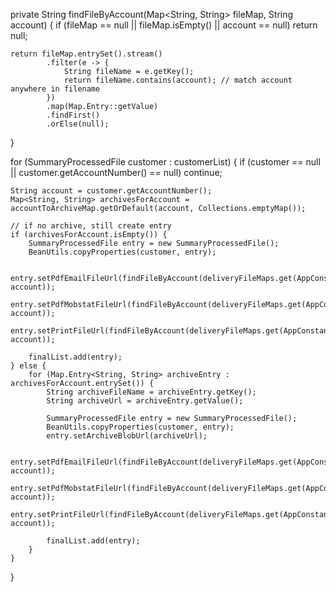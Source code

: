 private String findFileByAccount(Map<String, String> fileMap, String account) {
    if (fileMap == null || fileMap.isEmpty() || account == null) return null;

    return fileMap.entrySet().stream()
            .filter(e -> {
                String fileName = e.getKey();
                return fileName.contains(account); // match account anywhere in filename
            })
            .map(Map.Entry::getValue)
            .findFirst()
            .orElse(null);
}

for (SummaryProcessedFile customer : customerList) {
    if (customer == null || customer.getAccountNumber() == null) continue;

    String account = customer.getAccountNumber();
    Map<String, String> archivesForAccount = accountToArchiveMap.getOrDefault(account, Collections.emptyMap());

    // if no archive, still create entry
    if (archivesForAccount.isEmpty()) {
        SummaryProcessedFile entry = new SummaryProcessedFile();
        BeanUtils.copyProperties(customer, entry);

        entry.setPdfEmailFileUrl(findFileByAccount(deliveryFileMaps.get(AppConstants.FOLDER_EMAIL), account));
        entry.setPdfMobstatFileUrl(findFileByAccount(deliveryFileMaps.get(AppConstants.FOLDER_MOBSTAT), account));
        entry.setPrintFileUrl(findFileByAccount(deliveryFileMaps.get(AppConstants.FOLDER_PRINT), account));

        finalList.add(entry);
    } else {
        for (Map.Entry<String, String> archiveEntry : archivesForAccount.entrySet()) {
            String archiveFileName = archiveEntry.getKey();
            String archiveUrl = archiveEntry.getValue();

            SummaryProcessedFile entry = new SummaryProcessedFile();
            BeanUtils.copyProperties(customer, entry);
            entry.setArchiveBlobUrl(archiveUrl);

            entry.setPdfEmailFileUrl(findFileByAccount(deliveryFileMaps.get(AppConstants.FOLDER_EMAIL), account));
            entry.setPdfMobstatFileUrl(findFileByAccount(deliveryFileMaps.get(AppConstants.FOLDER_MOBSTAT), account));
            entry.setPrintFileUrl(findFileByAccount(deliveryFileMaps.get(AppConstants.FOLDER_PRINT), account));

            finalList.add(entry);
        }
    }
}
